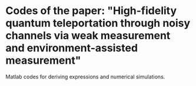 # Codes of the paper: "High-fidelity quantum teleportation through noisy channels via weak measurement and environment-assisted measurement"
Matlab codes for deriving expressions and numerical simulations.
